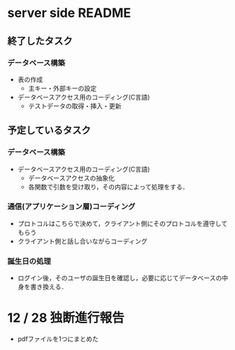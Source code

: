# server side README

## 終了したタスク

### データベース構築

* 表の作成
    * 主キー・外部キーの設定
* データベースアクセス用のコーディング(C言語)
    * テストデータの取得・挿入・更新


## 予定しているタスク

### データベース構築

* データベースアクセス用のコーディング(C言語)
    * データベースアクセスの抽象化
    * 各関数で引数を受け取り，その内容によって処理をする．

### 通信(アプリケーション層)コーディング

* プロトコルはこちらで決めて，クライアント側にそのプロトコルを遵守してもらう
* クライアント側と話し合いながらコーディング

### 誕生日の処理

* ログイン後，そのユーザの誕生日を確認し，必要に応じてデータベースの中身を書き換える．


# 12 / 28 独断進行報告

* pdfファイルを1つにまとめた